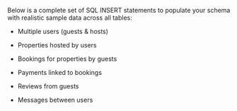 
Below is a complete set of SQL INSERT statements to populate your schema with realistic sample data across all tables:

- Multiple users (guests & hosts)

- Properties hosted by users

- Bookings for properties by guests

- Payments linked to bookings

- Reviews from guests

- Messages between users
